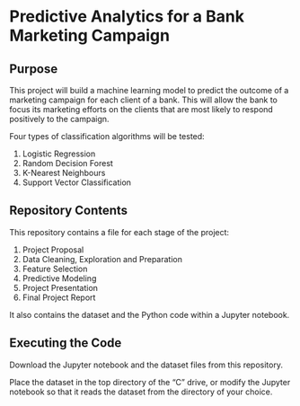 ﻿# Predictive Analytics for a Bank Marketing Campaign


## Purpose

This project will build a machine learning model to predict the outcome of a marketing campaign for each client of a bank. This will allow the bank to focus its marketing efforts on the clients that are most likely to respond positively to the campaign.

Four types of classification algorithms will be tested:
1.	Logistic Regression
2.	Random Decision Forest
3.	K-Nearest Neighbours
4.	Support Vector Classification


## Repository Contents

This repository contains a file for each stage of the project:
1.	Project Proposal
2.	Data Cleaning, Exploration and Preparation
3.	Feature Selection
4.	Predictive Modeling
5.	Project Presentation
6.	Final Project Report

It also contains the dataset and the Python code within a Jupyter notebook.

## Executing the Code

Download the Jupyter notebook and the dataset files from this repository.

Place the dataset in the top directory of the “C” drive, or modify the Jupyter notebook so that it reads the dataset from the directory of your choice.
